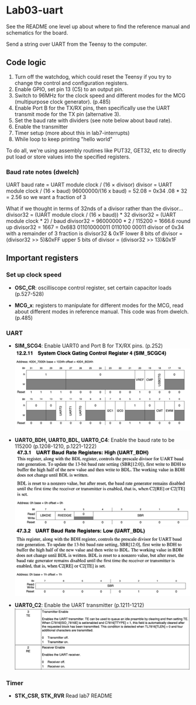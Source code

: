 # Lab03-uart

See the README one level up about where to find the reference manual and schematics for the board.

Send a string over UART from the Teensy to the computer.

## Code logic
1. Turn off the watchdog, which could reset the Teensy if you try to change the control and configuration registers. 
2. Enable GPIO, set pin 13 (C5) to an output pin. 
3. Switch to 96MHz for the clock speed and different modes for the MCG (multipurpose clock generator). (p.485)
4. Enable Port B for the TX/RX pins, then specifically use the UART transmit mode for the TX pin (alternative 3).
5. Set the baud rate with dividers (see note below about baud rate).
6. Enable the transmitter
7. Timer setup (more about this in lab7-interrupts)
8. While loop to keep printing "hello world"


To do all, we're using assembly routines like PUT32, GET32, etc to directly put load or store values into the specified registers. 

### Baud rate notes (dwelch)
UART baud rate = UART module clock / (16 × divisor)
divisor = UART module clock / (16 × baud)
96000000/(16 x baud) = 52.08 = 0x34
.08 * 32 = 2.56 so we want a fraction of 3

What if we thought in terms of 32nds of a divisor rather than the divisor...
divisor32 = (UART module clock / (16 × baud)) * 32
divisor32 = (UART module clock * 2) / baud
divisor32 = 96000000 * 2 / 115200 = 1666.6
round up
divisor32 = 1667 = 0x683
011010000011
0110100 00011
divisor of 0x34 with a remainder of 3
fraction is divisor32 & 0x1F
lower 8 bits of divisor = (divisor32 >> 5)&0xFF
upper 5 bits of divisor = (divisor32 >> 13)&0x1F

## Important registers
### Set up clock speed
- **OSC_CR**: oscilliscope control register, set certain capacitor loads (p.527-528)

- **MCG_x**: registers to manipulate for different modes for the MCG, read about different modes in reference manual. This code was from dwelch. (p.485)

### UART
- **SIM_SCG4**: Enable UART0 and Port B for TX/RX pins. (p.252)
![SIM_SCGC4 register](../ref/SIM_SCGC4.png)

- **UART0_BDH, UART0_BDL, UART0_C4**: Enable the baud rate to be 115200 (p.1208-1210, p.1221-1222)
![UART0_BDH register](../ref/UART_BDH.png)
![UART0_BDL register](../ref/UART_BDL.png)

- **UART0_C2**: Enable the UART transmitter (p.1211-1212)
![UART0_BDL register](../ref/UART0_C2.png)

### Timer
- **STK_CSR, STK_RVR**
Read lab7 README



